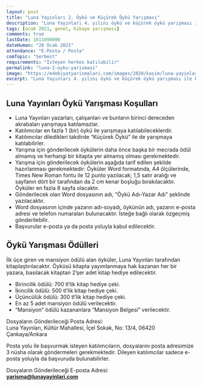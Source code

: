 ```yaml
---
layout: post
title: "Luna Yayınları 2. Öykü ve Küçürek Öykü Yarışması"
description: "Luna Yayınları 4. yılını öykü ve küçürek öykü yarışması ile kutluyor."
tags: [ocak 2021, genel, hikaye yarışması]
comments: true
lastDate: 1611090000  
dateHuman: "20 Ocak 2021"
attendance: "E-Posta / Posta"
comTopic: "Serbest"
requirements: "İsteyen herkes katılabilir"
permalink: "luna-2-oyku-yarismasi"
image: "https://edebiyatyarismalari.com/images/2020/kasim/luna-yayinlari-2-oyku-yarismasi.jpg"
excerpt: "Luna Yayınları 4. yılını öykü ve küçürek öykü yarışması ile kutluyor."
---
```


## Luna Yayınları Öykü Yarışması Koşulları
- Luna Yayınları yazarları, çalışanları ve bunların birinci dereceden akrabaları yarışmaya katılamazlar.
- Katılımcılar en fazla 1 (bir) öykü ile yarışmaya katılabileceklerdir.
- Katılımcılar diledikleri takdirde “Küçürek Öykü” ile de yarışmaya katılabilirler.
- Yarışma için gönderilecek öykülerin daha önce başka bir mecrada ödül almamış ve herhangi bir kitapta yer almamış olması gerekmektedir.
- Yarışma için gönderilecek öykülerin aşağıda tarif edilen şekilde hazırlanması gerekmektedir:
Öyküler Word formatında, A4 ölçülerinde, Times New Roman fontu ile 12 punto yazılacak; 1,5 satır aralığı ve sayfanın dört bir tarafından da 2 cm kenar boşluğu bırakılacaktır. Öyküler en fazla 8 sayfa olacaktır.
- Gönderilecek olan Word dosyasının adı, “Öykü Adı-Yazar Adı” şeklinde yazılacaktır.
- Word dosyasının içinde yazarın adı-soyadı, öykünün adı, yazarın e-posta adresi ve telefon numaraları bulunacaktır. İsteğe bağlı olarak özgeçmiş gönderilebilir.
- Başvurular e-posta ya da posta yoluyla kabul edilecektir.

## Öykü Yarışması Ödülleri
İlk üçe giren ve mansiyon ödülü alan öyküler, Luna Yayınları tarafından kitaplaştırılacaktır.
Öyküsü kitapta yayımlanmaya hak kazanan her bir yazara, basılacak kitaptan 2’şer adet kitap hediye edilecektir.

- Birincilik ödülü: 700 tl’lik kitap hediye çeki.
- İkincilik ödülü: 500 tl’lik kitap hediye çeki.
- Üçüncülük ödülü: 300 tl’lik kitap hediye çeki.
- En az 5 adet mansiyon ödülü verilecektir.
- “Mansiyon” ödülü kazananlara “Mansiyon Belgesi” verilecektir.

Dosyaların Gönderileceği Posta Adresi:  
Luna Yayınları, Kültür Mahallesi, İçel Sokak, No: 13/4, 06420 Çankaya/Ankara  

Posta yolu ile başvurmak isteyen katılımcıların, dosyalarını posta adresimize 3 nüsha olarak göndermeleri gerekmektedir. Dileyen katılımcılar sadece e-posta yoluyla da başvuruda bulunabilirler.  

Dosyaların Gönderileceği E-posta Adresi:  
**yarisma@lunayayinlari.com**